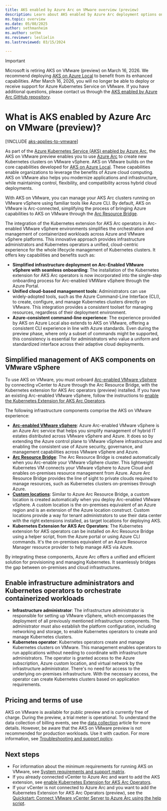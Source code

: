 ```yaml
---
title: AKS enabled by Azure Arc on VMware overview (preview)
description: Learn about AKS enabled by Azure Arc deployment options on VMware.
ms.topic: overview
ms.date: 05/08/2025
author: sethmanheim
ms.author: sethm 
ms.reviewer: leslielin
ms.lastreviewed: 03/15/2024

---
```


> [!IMPORTANT]
> Microsoft is retiring AKS on VMware (preview) on March 16, 2026. We recommend deploying [AKS on Azure Local](aks-whats-new-23h2.md) to benefit from its enhanced capabilities. After March 16, 2026, you will no longer be able to deploy or receive support for Azure Kubernetes Service on VMware. If you have additional questions, please contact us through the [AKS enabled by Azure Arc GitHub repository](http://aka.ms/aksarc-github).

# What is AKS enabled by Azure Arc on VMware (preview)?

[!INCLUDE [aks-applies-to-vmware](includes/aks-hci-applies-to-skus/aks-applies-to-vmware.md)]

As part of the [Azure Kubernetes Service (AKS) enabled by Azure Arc](/azure/aks/hybrid), the AKS on VMware preview enables you to use [Azure Arc](/azure/azure-arc/overview) to create new Kubernetes clusters on VMware vSphere. AKS on VMware builds on the core capabilities developed for [AKS on Azure Local](aks-whats-new-local.md). These capabilities enable organizations to leverage the benefits of Azure cloud computing. AKS on VMware also helps you modernize applications and infrastructure, while maintaining control, flexibility, and compatibility across hybrid cloud deployments.

With AKS on VMware, you can manage your AKS Arc clusters running on VMware vSphere using familiar tools like Azure CLI. By default, AKS on VMware is Arc-connected, simplifying the process of bringing Azure capabilities to AKS on VMware through the [Arc Resource Bridge](/azure/azure-arc/resource-bridge/overview).

The integration of the Kubernetes extension for AKS Arc operators in Arc-enabled VMware vSphere environments simplifies the orchestration and management of containerized workloads across Azure and VMware vSphere platforms. This innovative approach provides infrastructure administrators and Kubernetes operators a unified, cloud-centric experience for the whole lifecycle management of Kubernetes clusters. It offers key capabilities and benefits such as:

- **Simplified infrastructure deployment on Arc-Enabled VMware vSphere with seamless onboarding**: The installation of the Kubernetes extension for AKS Arc operators is now incorporated into the single-step onboarding process for Arc-enabled VMWare vSphere through the Azure Portal.
- **Unified cloud-based management tools**: Administrators can use widely-adopted tools, such as the Azure Command-Line Interface (CLI), to create, configure, and manage Kubernetes clusters directly on VMware. This integration provides a consistent toolset for managing resources, regardless of their deployment environment.
- **Azure-consistent command-line experience**: The experience provided by AKS on Azure Local also extends to AKS on VMware, offering a consistent CLI experience in line with Azure standards. Even during the preview phase, where only a subset of commands might be supported, this consistency is essential for administrators who value a uniform and standardized interface across their adaptive cloud deployments.

## Simplified management of AKS components on VMware vSphere

To use AKS on VMware, you must onboard [Arc-enabled VMware vSphere](/azure/azure-arc/vmware-vsphere/overview) by connecting vCenter to Azure through the Arc Resource Bridge, with the Kubernetes extension for AKS Arc operators (preview) installed. If you have an existing Arc-enabled VMware vSphere, follow the instructions to [enable the Kubernetes Extension for AKS Arc Operators](aks-vmware-install-kubernetes-extension.md).

The following infrastructure components comprise the AKS on VMware experience:

- [**Arc-enabled VMware vSphere**](/azure/azure-arc/vmware-vsphere/overview): Azure Arc-enabled VMware vSphere is an Azure Arc service that helps you simplify management of hybrid IT estates distributed across VMware vSphere and Azure. It does so by extending the Azure control plane to VMware vSphere infrastructure and enabling the consistent use of Azure security, governance, and management capabilities across VMware vSphere and Azure.
- [**Arc Resource Bridge**](/azure/azure-arc/resource-bridge/overview): The Arc Resource Bridge is created automatically when you Arc-enable your VMware vSphere cluster. This lightweight Kubernetes VM connects your VMware vSphere to Azure Cloud and enables on-premises resource management from Azure. Azure Arc Resource Bridge provides the line of sight to private clouds required to manage resources, such as Kubernetes clusters on-premises through Azure.
- [**Custom locations**](/azure/azure-arc/platform/conceptual-custom-locations): Similar to Azure Arc Resource Bridge, a custom location is created automatically when you deploy Arc-enabled VMware vSphere. A custom location is the on-premises equivalent of an Azure region and is an extension of the Azure location construct. Custom locations provide a way for tenant administrators to use their data center with the right extensions installed, as target locations for deploying AKS.
- **Kubernetes Extension for AKS Arc Operators**: The Kubernetes extension for AKS operators can be installed on Arc Resource Bridge using a helper script, from the Azure portal or using Azure CLI commands. It's the on-premises equivalent of an Azure Resource Manager resource provider to help manage AKS via Azure.

By integrating these components, Azure Arc offers a unified and efficient solution for provisioning and managing Kubernetes. It seamlessly bridges the gap between on-premises and cloud infrastructures.

## Enable infrastructure administrators and Kubernetes operators to orchestrate containerized workloads

- **Infrastructure administrator**: The infrastructure administrator is responsible for setting up VMware vSphere, which encompasses the deployment of all previously mentioned infrastructure components. The administrator must also establish the platform configuration, including networking and storage, to enable Kubernetes operators to create and manage Kubernetes clusters.
- **Kubernetes operator**: Kubernetes operators create and manage Kubernetes clusters on VMware. This management enables operators to run applications without needing to coordinate with infrastructure administrators. The operator is granted access to the Azure subscription, Azure custom location, and virtual network by the infrastructure administrator. There's no need for access to the underlying on-premises infrastructure. With the necessary access, the operator can create Kubernetes clusters based on application requirements.

## Pricing and terms of use

AKS on VMware is available for public preview and is currently free of charge. During the preview, a trial meter is operational. To understand the data collection of billing events, see the [data collection](data-collection.md) article for more details. However, be aware that the AKS on VMware preview is not recommended for production workloads. Use it with caution. For more information, see [Troubleshooting and support policy](aks-vmware-support-troubleshoot.md).

## Next steps

- For information about the minimum requirements for running AKS on VMware, see [System requirements and support matrix](aks-vmware-system-requirements.md).
- If you already connected vCenter to Azure Arc and want to add the AKS extension, see [enable Kubernetes Extension for AKS Arc Operators](aks-vmware-install-kubernetes-extension.md).
- If your vCenter is not connected to Azure Arc and you want to add the Kubernetes Extension for AKS Arc Operators (preview), see the [Quickstart: Connect VMware vCenter Server to Azure Arc using the help script](/azure/azure-arc/vmware-vsphere/quick-start-connect-vcenter-to-arc-using-script).
